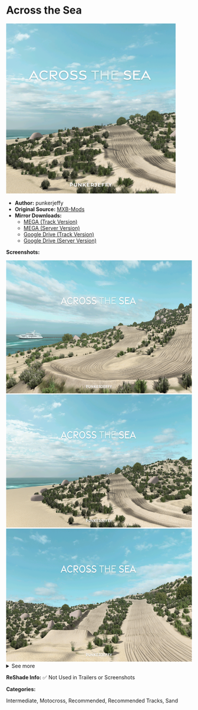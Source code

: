 # Across the Sea


<img src="https://github.com/BrinkleyPT/MX-Bikes-Community-Mods/blob/b340c7b664ebdaa8eb32fb6c591171d7c8f68c68/.assets/Across%20the%20Sea/track-image.png" alt="Preview" width="460" height="460">

- **Author:** punkerjeffy
- **Original Source:** [MXB-Mods](https://mxb-mods.com/across-the-sea/#download)
- **Mirror Downloads:**
  - [MEGA (Track Version)](https://mega.nz/file/HpE3RZyD#8I9P8oX7xDk_lsilHoMxhpXuxsZgLxiz5BkkF-fycuI)
  - [MEGA (Server Version)](https://mega.nz/file/mxU1GBjL#bMSvztG88gSpunOwBmgePmYXsSz5VwX_jmOocbYb91M)
  - [Google Drive (Track Version)](https://drive.google.com/file/d/1gTggRRKVr65IzVp9ZQP2WFc6saVPo-6q/view?usp=sharing)
  - [Google Drive (Server Version)](https://drive.google.com/file/d/1Y49UwXJpXp6D9gdjOWEKc7P6lT7tuGdK/view?usp=sharing)

**Screenshots:**

<img src="https://github.com/BrinkleyPT/MX-Bikes-Community-Mods/blob/0eaad77cfffed8af6b82c5a1a0a401d6939e78d5/.assets/Across%20the%20Sea/track-preview-1.png" alt="Screenshot 1" width="640" height="360">
<img src="https://github.com/BrinkleyPT/MX-Bikes-Community-Mods/blob/0eaad77cfffed8af6b82c5a1a0a401d6939e78d5/.assets/Across%20the%20Sea/track-preview-2.png" alt="Screenshot 2" width="640" height="360">
<img src="https://github.com/BrinkleyPT/MX-Bikes-Community-Mods/blob/0eaad77cfffed8af6b82c5a1a0a401d6939e78d5/.assets/Across%20the%20Sea/track-preview-3.png" alt="Screenshot 3" width="640" height="360"> <details>

<summary>See more</summary>
<br>
<img src="https://github.com/BrinkleyPT/MX-Bikes-Community-Mods/blob/0eaad77cfffed8af6b82c5a1a0a401d6939e78d5/.assets/Across%20the%20Sea/track-preview-4.png" alt="Screenshot 4" width="640" height="360">
<img src="https://github.com/BrinkleyPT/MX-Bikes-Community-Mods/blob/0eaad77cfffed8af6b82c5a1a0a401d6939e78d5/.assets/Across%20the%20Sea/track-preview-5.png" alt="Screenshot 5" width="640" height="360">
<img src="https://github.com/BrinkleyPT/MX-Bikes-Community-Mods/blob/0eaad77cfffed8af6b82c5a1a0a401d6939e78d5/.assets/Across%20the%20Sea/track-preview-6.png" alt="Screenshot 6" width="640" height="360">
<img src="https://github.com/BrinkleyPT/MX-Bikes-Community-Mods/blob/0eaad77cfffed8af6b82c5a1a0a401d6939e78d5/.assets/Across%20the%20Sea/track-preview-7.png" alt="Screenshot 7" width="640" height="360">
<img src="https://github.com/BrinkleyPT/MX-Bikes-Community-Mods/blob/0eaad77cfffed8af6b82c5a1a0a401d6939e78d5/.assets/Across%20the%20Sea/track-preview-8.png" alt="Screenshot 8" width="640" height="360">
<img src="https://github.com/BrinkleyPT/MX-Bikes-Community-Mods/blob/0eaad77cfffed8af6b82c5a1a0a401d6939e78d5/.assets/Across%20the%20Sea/track-preview-9.png" alt="Screenshot 9" width="640" height="360">
<img src="https://github.com/BrinkleyPT/MX-Bikes-Community-Mods/blob/0eaad77cfffed8af6b82c5a1a0a401d6939e78d5/.assets/Across%20the%20Sea/track-preview-10.png" alt="Screenshot 10" width="640" height="360">
<img src="https://github.com/BrinkleyPT/MX-Bikes-Community-Mods/blob/0eaad77cfffed8af6b82c5a1a0a401d6939e78d5/.assets/Across%20the%20Sea/track-preview-11.png" alt="Screenshot 11" width="640" height="360">
<img src="https://github.com/BrinkleyPT/MX-Bikes-Community-Mods/blob/0eaad77cfffed8af6b82c5a1a0a401d6939e78d5/.assets/Across%20the%20Sea/track-preview-12.png" alt="Screenshot 12" width="640" height="360">
<img src="https://github.com/BrinkleyPT/MX-Bikes-Community-Mods/blob/0eaad77cfffed8af6b82c5a1a0a401d6939e78d5/.assets/Across%20the%20Sea/track-preview-13.png" alt="Screenshot 13" width="640" height="360">
<img src="https://github.com/BrinkleyPT/MX-Bikes-Community-Mods/blob/0eaad77cfffed8af6b82c5a1a0a401d6939e78d5/.assets/Across%20the%20Sea/track-preview-14.png" alt="Screenshot 14" width="640" height="360">
<img src="https://github.com/BrinkleyPT/MX-Bikes-Community-Mods/blob/0eaad77cfffed8af6b82c5a1a0a401d6939e78d5/.assets/Across%20the%20Sea/track-preview-15.png" alt="Screenshot 15" width="640" height="360">
<img src="https://github.com/BrinkleyPT/MX-Bikes-Community-Mods/blob/0eaad77cfffed8af6b82c5a1a0a401d6939e78d5/.assets/Across%20the%20Sea/track-preview-16.png" alt="Screenshot 16" width="640" height="360"> </details>

**ReShade Info:** ✅ Not Used in Trailers or Screenshots

**Categories:**

Intermediate, Motocross, Recommended, Recommended Tracks, Sand

